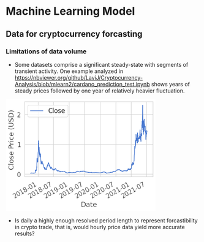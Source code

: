 # Machine Learning Model

## Data for cryptocurrency forcasting
### Limitations of data volume
* Some datasets comprise a significant steady-state with segments of transient activity.  One example analyzed in https://nbviewer.org/github/LaviJ/Cryptocurrency-Analysis/blob/mlearn2/cardano_prediction_test.ipynb shows years of steady prices followed by one year of relatively heavier fluctuation.  
 <img src=https://raw.githubusercontent.com/LaviJ/Cryptocurrency-Analysis/mlearn2/cardanoplot.png />

* Is daily a highly enough resolved period length to represent forcastibility in crypto trade, that is, would hourly price data yield more accurate results?



